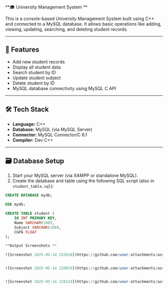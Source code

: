 **🎓 University Management System **

This is a console-based University Management System built using C++ and connected to a MySQL database. It allows basic operations like adding, viewing, updating, searching, and deleting student records.

---

## 📌 Features

- Add new student records
- Display all student data
- Search student by ID
- Update student subject
- Delete student by ID
- MySQL database connectivity using MySQL C API

---

## 🛠 Tech Stack

- **Language:** C++
- **Database:** MySQL (via MySQL Server)
- **Connector:** MySQL Connector/C 6.1
- **Compiler:** Dev C++

---

## 🗃 Database Setup

1. Start your MySQL server (via XAMPP or standalone MySQL).
2. Create the database and table using the following SQL script (also in `student_table.sql`):

```sql
CREATE DATABASE mydb;

USE mydb;

CREATE TABLE student (
    Id INT PRIMARY KEY,
    Name VARCHAR(100),
    Subject VARCHAR(100),
    CGPA FLOAT
);

**Output Screenshots **

![Screenshot 2025-05-14 215918](https://github.com/user-attachments/assets/058dc40a-0747-4fe6-909e-195efff75711)


![Screenshot 2025-05-14 220029](https://github.com/user-attachments/assets/86d581b0-143f-4607-90cd-115c74377f64)


![Screenshot 2025-05-14 220124](https://github.com/user-attachments/assets/a290a2c8-557f-4aaa-b8ff-c0d2b6d58718)


